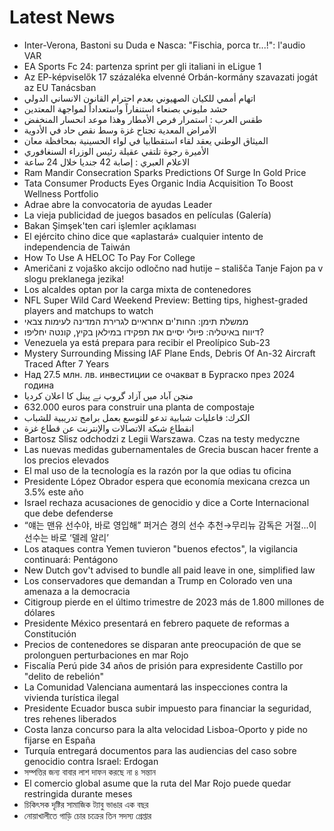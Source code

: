 # Latest News
-  Inter-Verona, Bastoni su Duda e Nasca: "Fischia, porca tr...!": l'audio VAR
-  EA Sports Fc 24: partenza sprint per gli italiani in eLigue 1
-  Az EP-képviselők 17 százaléka elvenné Orbán-kormány szavazati jogát az EU Tanácsban
-  اتهام أممي للكيان الصهيوني بعدم احترام القانون الانساني الدولي
-  حشد مليوني بصنعاء استنفاراً واستعداداً لمواجهة المعتدين
-  طقس العرب : استمرار فرص الأمطار وهذا موعد انحسار المنخفض
-  الأمراض المعدية تجتاح غزة وسط نقص حاد في الأدوية
-  الميثاق الوطني يعقد لقاء استقطابيا في لواء الحسينية بمحافظة معان
-  الأميرة رجوة تلتقي عقيلة رئيس الوزراء السنغافوري
-  الاعلام العبري : إصابة 42 جنديا خلال 24 ساعة
-  Ram Mandir Consecration Sparks Predictions Of Surge In Gold Price
-  Tata Consumer Products Eyes Organic India Acquisition To Boost Wellness Portfolio
-  Adrae abre la convocatoria de ayudas Leader
-  La vieja publicidad de juegos basados en películas (Galería)
-  Bakan Şimşek'ten cari işlemler açıklaması
-  El ejército chino dice que «aplastará» cualquier intento de independencia de Taiwán
-  How To Use A HELOC To Pay For College
-  Američani z vojaško akcijo odločno nad hutije – stališča Tanje Fajon pa v slogu preklanega jezika!
-  Los alcaldes optan por la carga mixta de contenedores
-  NFL Super Wild Card Weekend Preview: Betting tips, highest-graded players and matchups to watch
-  ממשלת תימן: החות'ים אחראיים לגרירת המדינה לעימות צבאי
-  דיווח באיטליה: פיולי יסיים את תפקידו במילאן בקיץ, קונטה יחליפו?
-  Venezuela ya está prepara para recibir el Preolípico Sub-23
-  Mystery Surrounding Missing IAF Plane Ends, Debris Of An-32 Aircraft Traced After 7 Years
-  Над 27.5 млн. лв. инвестиции се очакват в Бургаско през 2024 година
-  منچن آباد میں آزاد گروپ نے پینل کا اعلان کردیا
-  632.000 euros para construir una planta de compostaje
-  الكرك: فاعليات شبابية تدعو للتوسع بعمل برامج تدريبية للشباب
-  انقطاع شبكة الاتصالات والإنترنت عن قطاع غزة
-  Bartosz Slisz odchodzi z Legii Warszawa. Czas na testy medyczne
-  Las nuevas medidas gubernamentales de Grecia buscan hacer frente a los precios elevados
-  El mal uso de la tecnología es la razón por la que odias tu oficina
-  Presidente López Obrador espera que economía mexicana crezca un 3.5% este año
-  Israel rechaza acusaciones de genocidio y dice a Corte Internacional que debe defenderse
-  “얘는 맨유 선수야, 바로 영입해” 퍼거슨 경의 선수 추천→무리뉴 감독은 거절...이 선수는 바로 ‘델레 알리’
-  Los ataques contra Yemen tuvieron "buenos efectos", la vigilancia continuará: Pentágono
-  New Dutch gov't advised to bundle all paid leave in one, simplified law
-  Los conservadores que demandan a Trump en Colorado ven una amenaza a la democracia
-  Citigroup pierde en el último trimestre de 2023 más de 1.800 millones de dólares
-  Presidente México presentará en febrero paquete de reformas a Constitución
-  Precios de contenedores se disparan ante preocupación de que se prolonguen perturbaciones en mar Rojo
-  Fiscalía Perú pide 34 años de prisión para expresidente Castillo por "delito de rebelión"
-  La Comunidad Valenciana aumentará las inspecciones contra la vivienda turística ilegal
-  Presidente Ecuador busca subir impuesto para financiar la seguridad, tres rehenes liberados
-  Costa lanza concurso para la alta velocidad Lisboa-Oporto y pide no fijarse en España
-  Turquía entregará documentos para las audiencias del caso sobre genocidio contra Israel: Erdogan
-  সম্পত্তির জন্য বাবার লাশ দাফন করছে না ৪ সন্তান
-  El comercio global asume que la ruta del Mar Rojo puede quedar restringida durante meses
-  চিকিৎসক দৃষ্টির সামাজিক ট্যাবু ভাঙার এক বছর
-  নোয়াখালীতে গাড়ি চোর চক্রের তিন সদস্য গ্রেপ্তার
